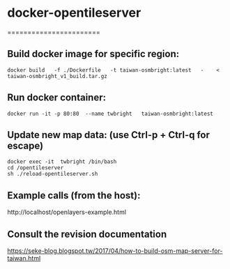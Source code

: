 # docker-opentileserver
=======================

## Build docker image for specific region:
`docker build   -f ./Dockerfile   -t taiwan-osmbright:latest   -    <    taiwan-osmbright_v1_build.tar.gz`

## Run docker container:
`docker run -it -p 80:80  --name twbright   taiwan-osmbright:latest`

## Update new map data:   (use Ctrl-p + Ctrl-q for escape)
```
docker exec -it  twbright /bin/bash
cd /opentileserver
sh ./reload-opentileserver.sh
```

## Example calls (from the host):
http://localhost/openlayers-example.html

## Consult the revision documentation
https://seke-blog.blogspot.tw/2017/04/how-to-build-osm-map-server-for-taiwan.html
